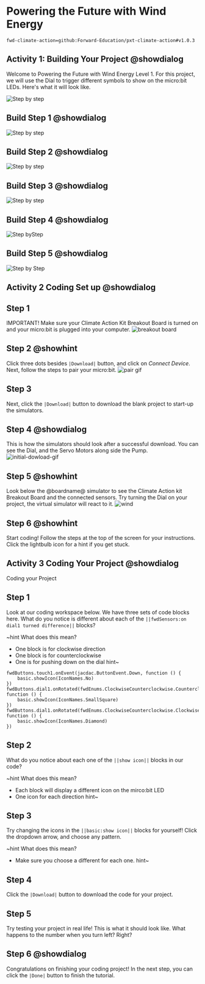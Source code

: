# Powering the Future with Wind Energy

```package
fwd-climate-action=github:Forward-Education/pxt-climate-action#v1.0.3
```

## Activity 1: Building Your Project @showdialog

Welcome to Powering the Future with Wind Energy Level 1. For this project, we will use the Dial to trigger different symbols to show on the micro:bit LEDs. Here's what it will look like.

![Step by step](https://raw.githubusercontent.com/Jessica-forwardedu/pxt-fwd-edu/main/tutorial-assets/gr3-wind-lvl1ProjectRender.webp)

## Build Step 1 @showdialog

![Step by step](https://raw.githubusercontent.com/Jessica-forwardedu/pxt-fwd-edu/main/tutorial-assets/gr3-wind-lvl1sbs1.png)

## Build Step 2 @showdialog

![Step by step](https://raw.githubusercontent.com/Jessica-forwardedu/pxt-fwd-edu/main/tutorial-assets/gr3-wind-lvl1sbs2.png)

## Build Step 3 @showdialog

![Step by step](https://raw.githubusercontent.com/Jessica-forwardedu/pxt-fwd-edu/main/tutorial-assets/gr3-wind-lvl1sbs3.png)

## Build Step 4 @showdialog

![Step byStep](https://raw.githubusercontent.com/Jessica-forwardedu/pxt-fwd-edu/main/tutorial-assets/gr3-wind-lvl1sbs4.png)

## Build Step 5 @showdialog

![Step by Step](https://raw.githubusercontent.com/Jessica-forwardedu/pxt-fwd-edu/main/tutorial-assets/gr3-wind-lvl1sbs5.png)

## Activity 2 Coding Set up @showdialog

## Step 1

IMPORTANT! Make sure your Climate Action Kit Breakout Board is turned on and your micro:bit is plugged into your computer.
![breakout board](https://raw.githubusercontent.com/Jessica-forwardedu/pxt-fwd-edu/main/tutorial-assets/gr3-wind1-lvl1-pluganim.webp)

## Step 2 @showhint

Click three dots besides `|Download|` button, and click on _Connect Device_.
Next, follow the steps to pair your micro:bit.
![pair gif](https://raw.githubusercontent.com/Jessica-forwardedu/pxt-fwd-edu/main/tutorial-assets/DownloadButtonGIF.webp)

## Step 3

Next, click the `|Download|` button to download the blank project to start-up the simulators.

## Step 4 @showdialog

This is how the simulators should look after a successful download. You can see the Dial, and the Servo Motors along side the Pump.
![initial-dowload-gif](https://forward-education.github.io/pxt-climate-action/tutorial-assets/initial-download.gif)

## Step 5 @showhint

Look below the @boardname@ simulator to see the Climate Action kit Breakout Board and the connected sensors.
Try turning the Dial on your project, the virtual simulator will react to it.
![wind](https://forward-education.github.io/pxt-climate-action/tutorial-assets/simulator-6-Dial.gif)

## Step 6 @showhint

Start coding! Follow the steps at the top of the screen for your instructions. Click the lightbulb icon for a hint if you get stuck.

## Activity 3 Coding Your Project @showdialog

Coding your Project

## Step 1

Look at our coding workspace below. We have three sets of code blocks here. What do you notice is different about each of the `||fwdSensors:on dial1 turned difference||` blocks?

~hint What does this mean?

-   One block is for clockwise direction
-   One block is for counterclockwise
-   One is for pushing down on the dial
    hint~

```template
fwdButtons.touch1.onEvent(jacdac.ButtonEvent.Down, function () {
    basic.showIcon(IconNames.No)
})
fwdButtons.dial1.onRotated(fwdEnums.ClockwiseCounterclockwise.Counterclockwise, function () {
    basic.showIcon(IconNames.SmallSquare)
})
fwdButtons.dial1.onRotated(fwdEnums.ClockwiseCounterclockwise.Clockwise, function () {
    basic.showIcon(IconNames.Diamond)
})
```

## Step 2

What do you notice about each one of the `||show icon||` blocks in our code?

~hint What does this mean?

-   Each block will display a different icon on the mirco:bit LED
-   One icon for each direction
    hint~

## Step 3

Try changing the icons in the `||basic:show icon||` blocks for yourself! Click the dropdown arrow, and choose any pattern.

~hint What does this mean?

-   Make sure you choose a different for each one.
    hint~

## Step 4

Click the `|Download|` button to download the code for your project.

## Step 5

Try testing your project in real life! This is what it should look like. What happens to the number when you turn left? Right?

## Step 6 @showdialog

Congratulations on finishing your coding project!
In the next step, you can click the `|Done|` button to finish the tutorial.
